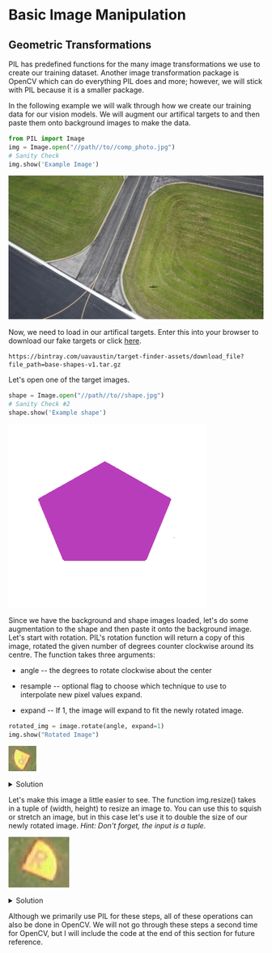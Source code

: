 # Basic Image Manipulation

## Geometric Transformations  
PIL has predefined functions for the many image transformations we use to create our training dataset.
Another image transformation package is OpenCV which can do everything PIL does and more; however, we will stick with PIL because it is a smaller package.

In the following example we will walk through how we create our training data for our vision models. We will augment our artifical targets to and then paste them onto background images to make the data.

```python
from PIL import Image
img = Image.open("//path//to//comp_photo.jpg")
# Sanity Check
img.show('Example Image')
```

![Competition Photo](../img/background.jpg)

Now, we need to load in our artifical targets.
Enter this into your browser to download our fake targets or click [here](
https://bintray.com/uavaustin/target-finder-assets/download_file?file_path=base-shapes-v1.tar.gz).

```
https://bintray.com/uavaustin/target-finder-assets/download_file?file_path=base-shapes-v1.tar.gz
```

Let's open one of the target images.

```python
shape = Image.open("//path//to//shape.jpg")
# Sanity Check #2
shape.show('Example shape')
```
![Target Image](../img/base-shapes-v1/pentagon/pentagon-01.png)

Since we have the background and shape images loaded, let's do some augmentation to the shape and then paste it onto the background image.
Let's start with rotation. PIL's rotation function will return a copy of this image, rotated the given number of degrees counter clockwise around its centre. The function takes three arguments: 

 - angle --  the degrees to rotate clockwise about the center

 - resample --  optional flag to choose which technique to use to interpolate new pixel values expand.

 - expand -- If 1, the image will expand to fit the newly rotated image.


```python 
rotated_img = image.rotate(angle, expand=1)
img.show("Rotated Image")
```

![Cropped Competition Photo](../img/comp_photo_cropped.jpg)

<details><summary>Solution</summary>
<p>

```python
img = img.rotate(180)

```

</p>
</details>

Let's make this image a little easier to see.
The function img.resize() takes in a tuple of (width, height) to resize an image to.
You can use this to squish or stretch an image, but in this case let's use it to double the size of our newly rotated image. 
_Hint: Don't forget, the input is a tuple._

![Resized Image](../img/comp_photo_resized.jpg)

<details><summary>Solution</summary>
<p>

```python
img = img.resize((120, 100))
```

</p>
</details>

Although we primarily use PIL for these steps, all of these operations can also be done in OpenCV.
We will not go through these steps a second time for OpenCV, but I will include the code at the end of this section for future reference.

